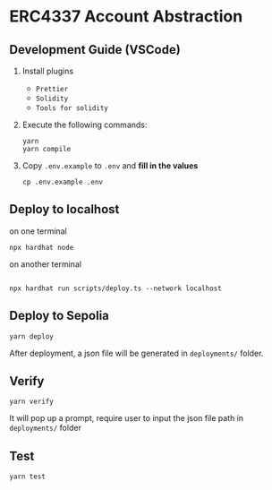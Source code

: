 # ERC4337 Account Abstraction

## Development Guide (VSCode)

1. Install plugins

   - `Prettier`
   - `Solidity`
   - `Tools for solidity`

2. Execute the following commands:

   ```shell
   yarn 
   yarn compile
   ```

3. Copy `.env.example` to `.env` and **fill in the values**

   ```shell
   cp .env.example .env
   ```

## Deploy to localhost

on one terminal

```shell
npx hardhat node
```

on another terminal

```shell

npx hardhat run scripts/deploy.ts --network localhost
```

## Deploy to Sepolia

```shell
yarn deploy
```

After deployment, a json file will be generated in `deployments/` folder.

## Verify

```shell
yarn verify
```

It will pop up a prompt, require user to input the json file path in `deployments/` folder

## Test

```shell
yarn test
```
